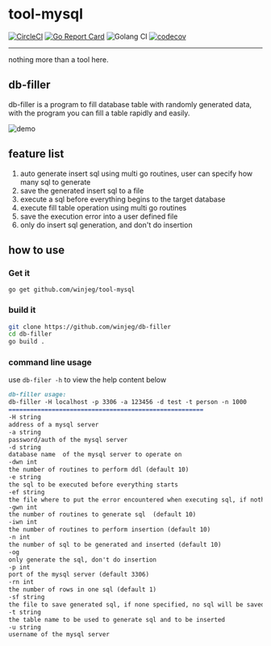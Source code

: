 # tool-mysql

[![CircleCI](https://circleci.com/gh/winjeg/tool-mysql/tree/main.svg?style=svg)](https://circleci.com/gh/winjeg/tool-mysql/?branch=main)
[![Go Report Card](https://goreportcard.com/badge/github.com/winjeg/tool-mysql)](https://goreportcard.com/report/github.com/winjeg/tool-mysql)
![Golang CI](https://golangci.com/badges/github.com/winjeg/tool-mysql.svg)
[![codecov](https://codecov.io/gh/winjeg/tool-mysql/branch/main/graph/badge.svg?token=YCHIzS2Vyy)](https://codecov.io/gh/winjeg/tool-mysql)

---
nothing more than a tool here.

## db-filler

db-filler is a program to fill database table with randomly generated data,
with the program you can fill a table rapidly and easily.

![demo](https://user-images.githubusercontent.com/7270177/55327676-2e121580-54bd-11e9-8def-9a5c23f73f16.gif)

## feature list
1. auto generate insert sql using multi go routines, user can specify how many sql to generate
2. save the generated insert sql to a file
3. execute a sql before everything begins to the target database
4. execute fill table operation using multi go routines
5. save the execution error into a user defined file
6. only do insert sql generation, and don't do insertion

## how to use

### Get it
```
go get github.com/winjeg/tool-mysql
```

### build it
```bash
git clone https://github.com/winjeg/db-filler
cd db-filler
go build .
```

### command line usage
use `db-filer -h` to view the help content below

```markdown
db-filler usage:
db-filler -H localhost -p 3306 -a 123456 -d test -t person -n 1000
======================================================
-H string
address of a mysql server
-a string
password/auth of the mysql server
-d string
database name  of the mysql server to operate on
-dwn int
the number of routines to perform ddl (default 10)
-e string
the sql to be executed before everything starts
-ef string
the file where to put the error encountered when executing sql, if nothing specified, the error will be only in stdout
-gwn int
the number of routines to generate sql  (default 10)
-iwn int
the number of routines to perform insertion (default 10)
-n int
the number of sql to be generated and inserted (default 10)
-og
only generate the sql, don't do insertion
-p int
port of the mysql server (default 3306)
-rn int
the number of rows in one sql (default 1)
-sf string
the file to save generated sql, if none specified, no sql will be saved
-t string
the table name to be used to generate sql and to be inserted
-u string
username of the mysql server
```
